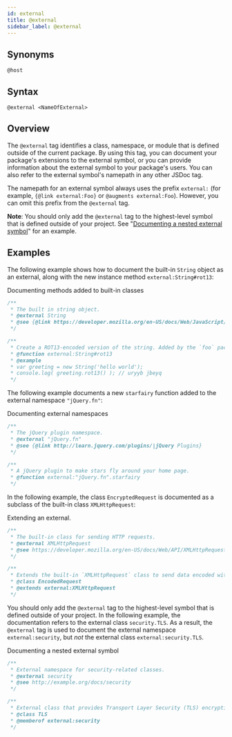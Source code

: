 ```yaml
---
id: external
title: @external
sidebar_label: @external
---
```


## Synonyms

`@host`

## Syntax

`@external <NameOfExternal>`

## Overview

The `@external` tag identifies a class, namespace, or module that is defined outside of the current package. By using this tag, you can document your package's extensions to the external symbol, or you can provide information about the external symbol to your package's users. You can also refer to the external symbol's namepath in any other JSDoc tag.

The namepath for an external symbol always uses the prefix `external:` (for example, `{@link external:Foo}` or `@augments external:Foo`). However, you can omit this prefix from the `@external` tag.

**Note**: You should only add the `@external` tag to the highest-level symbol that is defined outside of your project. See "[Documenting a nested external symbol](#nested-external-symbol)" for an example.

## Examples

The following example shows how to document the built-in `String` object as an external, along with the new instance method `external:String#rot13`:

Documenting methods added to built-in classes

```js
/**
 * The built in string object.
 * @external String
 * @see {@link https://developer.mozilla.org/en-US/docs/Web/JavaScript/Reference/Global_Objects/String|String}
 */

/**
 * Create a ROT13-encoded version of the string. Added by the `foo` package.
 * @function external:String#rot13
 * @example
 * var greeting = new String('hello world');
 * console.log( greeting.rot13() ); // uryyb jbeyq
 */
```

The following example documents a new `starfairy` function added to the external namespace `"jQuery.fn"`:

Documenting external namespaces

```js
/**
 * The jQuery plugin namespace.
 * @external "jQuery.fn"
 * @see {@link http://learn.jquery.com/plugins/|jQuery Plugins}
 */

/**
 * A jQuery plugin to make stars fly around your home page.
 * @function external:"jQuery.fn".starfairy
 */
```

In the following example, the class `EncryptedRequest` is documented as a subclass of the built-in class `XMLHttpRequest`:

Extending an external.

```js
/**
 * The built-in class for sending HTTP requests.
 * @external XMLHttpRequest
 * @see https://developer.mozilla.org/en-US/docs/Web/API/XMLHttpRequest
 */

/**
 * Extends the built-in `XMLHttpRequest` class to send data encoded with a secret key.
 * @class EncodedRequest
 * @extends external:XMLHttpRequest
 */
```

You should only add the `@external` tag to the highest-level symbol that is defined outside of your project. In the following example, the documentation refers to the external class `security.TLS`. As a result, the `@external` tag is used to document the external namespace `external:security`, but _not_ the external class `external:security.TLS`.

Documenting a nested external symbol

```js
/**
 * External namespace for security-related classes.
 * @external security
 * @see http://example.org/docs/security
 */

/**
 * External class that provides Transport Layer Security (TLS) encryption.
 * @class TLS
 * @memberof external:security
 */
```
